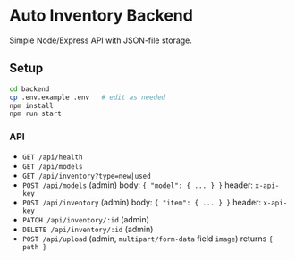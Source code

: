 # Auto Inventory Backend

Simple Node/Express API with JSON-file storage.

## Setup
```bash
cd backend
cp .env.example .env   # edit as needed
npm install
npm run start
```

### API
- `GET /api/health`
- `GET /api/models`
- `GET /api/inventory?type=new|used`
- `POST /api/models` (admin) body: `{ "model": { ... } }` header: `x-api-key`
- `POST /api/inventory` (admin) body: `{ "item": { ... } }` header: `x-api-key`
- `PATCH /api/inventory/:id` (admin)
- `DELETE /api/inventory/:id` (admin)
- `POST /api/upload` (admin, `multipart/form-data` field `image`) returns `{ path }`
